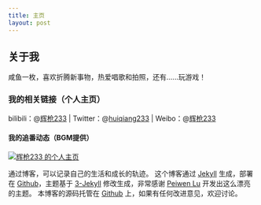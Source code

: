 ```yaml
---
title: 主页
layout: post
---
```


## 关于我
咸鱼一枚，喜欢折腾新事物，热爱唱歌和拍照，还有......玩游戏！

### 我的相关链接（个人主页）
bilibili：@[辉枪233](https://space.bilibili.com/28333552)   | Twitter：@[huiqiang233](https://twitter.com/huiqiang233)  |  Weibo：@[辉枪233](https://weibo.com/huiqiangwl)


#### 我的追番动态（BGM提供）
<a href="http://bgm.tv/user/citizenl"><img src="http://bgm.tv/chart/img/647464" border="0" alt="辉枪233 的个人主页" /></a>















通过博客，可以记录自己的生活和成长的轨迹。
这个博客通过 [Jekyll](http://jekyllrb.com/) 生成，部署在 [Github](https://pages.github.com)，主题基于 [3-Jekyll](https://github.com/P233/3-Jekyll) 修改生成，非常感谢 [Peiwen Lu](https://github.com/P233) 开发出这么漂亮的主题。
本博客的源码托管在 [Github](https://github.com/suyan/suyan.github.io) 上，如果有任何改进意见，欢迎讨论。
